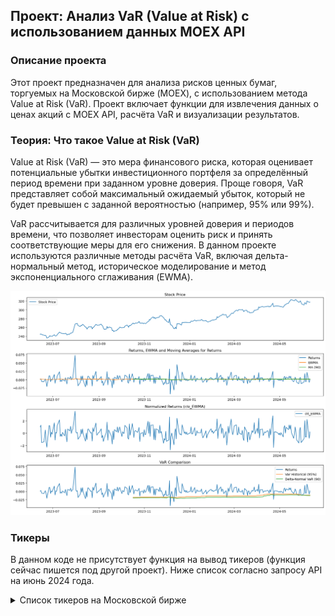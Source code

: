 ## Проект: Анализ VaR (Value at Risk) с использованием данных MOEX API

### Описание проекта

Этот проект предназначен для анализа рисков ценных бумаг, торгуемых на Московской бирже (MOEX), с использованием метода Value at Risk (VaR). 
Проект включает функции для извлечения данных о ценах акций с MOEX API, расчёта VaR и визуализации результатов.

### Теория: Что такое Value at Risk (VaR)

Value at Risk (VaR) — это мера финансового риска, которая оценивает потенциальные убытки инвестиционного портфеля за определённый период времени при заданном уровне доверия. 
Проще говоря, VaR представляет собой максимальный ожидаемый убыток, который не будет превышен с заданной вероятностью (например, 95% или 99%).

VaR рассчитывается для различных уровней доверия и периодов времени, что позволяет инвесторам оценить риск и принять соответствующие меры для его снижения. В данном проекте используются различные методы расчёта VaR, включая дельта-нормальный метод, историческое моделирование и метод экспоненциального сглаживания (EWMA).

![Визуализация](https://github.com/Denis1gn/portfolio/blob/main/Stocks_VAR/VAR_Visuals.png)

### Тикеры

В данном коде не присутствует функция на вывод тикеров (функция сейчас пишется под другой проект). Ниже список согласно запросу API на июнь 2024 года.

<details>
  <summary>Список тикеров на Московской бирже</summary>
  
|         |                                                              |                 |
| ------------- | ---------------------------------------------------------------- | ------------------------ |   
|ABIO - ПАО "Артген" | KRKN - Саратовский НПЗ ПАО ао | ROLO - "Русолово" ПАО ао|  
ABRD - Абрау-Дюрсо ПАО ао | KRKNP - Саратовский НПЗ ПАО ап | ROSB - РОСБАНК ПАО ао  
ACKO - АСКО ПАО ао | KRKOP - ТКЗ Красный котельщик ПАО ап | ROSN - ПАО НК Роснефть  
AFKS - АФК "Система" ПАО ао | KROT - "КрасныйОктябрь" ПАО - ао | ROST - РОСИНТЕР РЕСТОРАНТС (ПАО)  
AFLT - Аэрофлот-росс.авиалин(ПАО)ао | KROTP - КрасныйОктябрь-1п | RTGZ - Газпром газорасп Р-н-Д ПАО ао  
AGRO - ГДР ROS AGRO PLC ORD SHS | KRSB - Красноярскэнергосбыт ао | RTKM - Ростелеком (ПАО) ао.  
AKRN - Акрон ПАО ао | KRSBP - Красноярскэнергосбыт ап | RTKMP - Ростелеком (ПАО) ап.  
ALRS - АЛРОСА ПАО ао | KUBE - "Россети Кубань" ПАО | RTSB - ТНС энерго Ростов. ПАО ао  
AMEZ - Ашинский метзавод ПАО ао | KUZB - Банк "Кузнецкий" ПАО ао | RTSBP - ТНС энерго Ростов. ПАО ап  
APTK - ПАО "Аптечная сеть 36,6" ао | KZOS - ПАО "Органический синтез" ао | RUAL - РУСАЛ ОК МКПАО ао  
AQUA - ПАО ИНАРКТИКА | KZOSP - ПАО "Органический синтез" ап | RUSI - РУСС-ИНВЕСТ ИК ПАО ао  
ARSA - УК Арсагера ПАО-ао | LEAS - ПАО «ЛК «Европлан» | RZSB - "Рязанская энергосб.комп" ПАО  
ASSB - "Астраханская ЭСК" ПАО | LENT - Лента МКПАО ао | SAGO - Самараэнерго (ПАО) - ао  
ASTR - Группа Астра ао | LKOH - НК ЛУКОЙЛ (ПАО) - ао | SAGOP - Самараэнерго (ПАО) - ап  
AVAN - АКБ "АВАНГАРД" ПАО ао | LNZL - "Лензолото" ПАО ао | SARE - Саратовэнерго(ПАО)-ао  
BANE - Башнефть АНК ао | LNZLP - "Лензолото" ПАО ап | SAREP - Саратовэнерго(ПАО)-ап  
BANEP - Башнефть АНК ап | LSNG - Россети Ленэнерго ПАО-ао | SBER - Сбербанк России ПАО ао  
BELU - НоваБев Групп ПАО ао | LSNGP - Россети Ленэнерго ПАО-ап | SBERP - Сбербанк России ПАО ап  
BISVP - Башинформсвязь(ПАО) ап | LSRG - Группа ЛСР ПАО ао | SELG - ПАО "Селигдар"  ао  
BLNG - Белон ОАО ао | LVHK - Левенгук ПАО ао | SFIN - ЭсЭфАй ПАО ао  
BRZL - Бурятзолото ПАО ао | MAGE - "Магаданэнерго" ПАО ао | SGZH - Сегежа ао  
BSPB - ПАО "Банк "Санкт-Петербург" ао | MAGEP - "Магаданэнерго" ПАО ап | SIBN - Газпром нефть ПАО ао  
BSPBP - Банк Санкт-Петербург ап | MAGN - "Магнитогорск.мет.комб" ПАО ао | SLEN - ПАО "Сахалинэнерго" ао  
CARM - СТГ ао | MBNK - МТС-Банк ао | SMLT - ГК Самолет ао  
CBOM - "МКБ" ПАО ао | MDMG - МКПАО «МД Медикал Груп» | SNGS - Сургутнефтегаз ПАО акции об.  
CHGZ - РН-Западная Сибирь ПАО ао | MFGS - ао "Славнефть-Мегионнефтегаз" | SNGSP - Сургутнефтегаз ПАО ап  
CHKZ - "ЧКПЗ" ПАО ао | MFGSP - ап Мегионнефтегаз | SOFL - Софтлайн ао  
CHMF - Северсталь (ПАО)ао | MGKL - МГКЛ ао | SPBE - СПБ Биржа ао  
CHMK - "ЧМК" ПАО ао | MGNT - "Магнит" ПАО ао | STSB - Ставрополэнергосбыт ПАО ао  
CIAN - АДР Cian PLC ORD SHS | MGNZ - Соликамский магн.завод(ОАО)ао | STSBP - Ставрополэнергосбыт ПАО ап  
CNTL - "Центральный Телеграф" ПАО ао | MGTS - ПАО "МГТС" ао (5 в) | SVAV - ПАО "СОЛЛЕРС"  
CNTLP - "Центральный Телеграф" ПАО ап | MGTSP - ПАО "МГТС" ап (4 в) | SVCB - Совкомбанк ао  
DELI - Каршеринг Руссия ао | MISB - ТНС энерго Марий Эл ПАО ао | SVET - Светофор Групп ао  
DIAS - Диасофт ао | MISBP - ТНС энерго Марий Эл ПАО ап | SVETP - Светофор Групп ап  
DIOD - Завод ДИОД ПАО ао | MOEX - ПАО Московская Биржа | TASB - ао"Тамбов.энергсбыт.комп."ПАО  
DVEC - "ДЭК" ПАО ао | MRKC - ПАО "Россети Центр" ао | TASBP - ап"Тамбов.энергсбыт.комп."ПАО  
DZRD - Донской завод радиодеталей ао | MRKK - Россети Сев. Кавказ ао | TATN - ПАО "Татнефть" ао  
DZRDP - Донской завод радиодеталей ап | MRKP - Россети Центр и Приволжье ао | TATNP - ПАО "Татнефть" ап 3 вып.  
EELT - "ЕвропЭлектротехника" ПАО ао | MRKS - Россети Сибирь ао | TCSG - ТКС Холдинг МКПАО ао  
ELFV - "ЭЛ5-Энерго" ПАО | MRKU - Россети Урал (ПАО) ао | TGKA - ао ПАО "ТГК-1"  
ELMT - Элемент | MRKV - Россети Волга ао | TGKB - ао ПАО "ТГК-2"  

